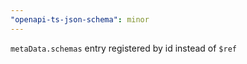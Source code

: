```yaml
---
"openapi-ts-json-schema": minor
---
```


`metaData.schemas` entry registered by id instead of `$ref`
